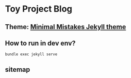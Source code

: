 # Toy Project Blog

## Theme: [Minimal Mistakes Jekyll theme](https://mmistakes.github.io/minimal-mistakes/)

## How to run in dev env?

```bash
bundle exec jekyll serve
```

## sitemap


